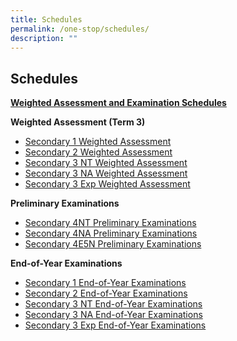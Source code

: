 ```yaml
---
title: Schedules
permalink: /one-stop/schedules/
description: ""
---
```

Schedules
---------

<b><u>Weighted Assessment and Examination Schedules</u></b>

**Weighted Assessment (Term 3)**

*   [Secondary 1 Weighted Assessment](/files/One%20Stop/Schedule/WA3-Student-Schedule-Sec-1.pdf)
*   [Secondary 2 Weighted Assessment](/files/One%20Stop/Schedule/WA3-Student-Schedule-Sec-2.pdf)
*   [Secondary 3 NT Weighted Assessment](/files/One%20Stop/Schedule/WA3-Student-Schedule-Sec-3NT.pdf)
*   [Secondary 3 NA Weighted Assessment](https://stanthonyscanossiansec.moe.edu.sg/wp-content/uploads/2022/07/WA3-Student-Schedule-Sec-3NA.pdf)
*   [Secondary 3 Exp Weighted Assessment](https://stanthonyscanossiansec.moe.edu.sg/wp-content/uploads/2022/07/WA3-Student-Schedule-Sec-3E.pdf)

**Preliminary Examinations**

*   [Secondary 4NT Preliminary Examinations](https://stanthonyscanossiansec.moe.edu.sg/wp-content/uploads/2022/07/Sec-4NT-Preliminary-Examination.pdf)
*   [Secondary 4NA Preliminary Examinations](https://stanthonyscanossiansec.moe.edu.sg/wp-content/uploads/2022/08/Sec-4NA-Preliminary-Examination-updated-25-July.pdf)
*   [Secondary 4E5N Preliminary Examinations](https://stanthonyscanossiansec.moe.edu.sg/wp-content/uploads/2022/08/Sec-4E5N-Preliminary-Examination-updated-25-July.pdf)

**End-of-Year Examinations**

*   [Secondary 1 End-of-Year Examinations](https://stanthonyscanossiansec.moe.edu.sg/wp-content/uploads/2022/09/1.-End-of-Year-Student-Schedule-Sec-1.pdf)
*   [Secondary 2 End-of-Year Examinations](https://stanthonyscanossiansec.moe.edu.sg/wp-content/uploads/2022/09/2.-End-of-Year-Student-Schedule-Sec-2.pdf)
*   [Secondary 3 NT End-of-Year Examinations](https://stanthonyscanossiansec.moe.edu.sg/wp-content/uploads/2022/09/3.-End-of-Year-Student-Schedule-Sec-3NT.pdf)
*   [Secondary 3 NA End-of-Year Examinations](https://stanthonyscanossiansec.moe.edu.sg/wp-content/uploads/2022/09/4.-End-of-Year-Student-Schedule-Sec-3NA.pdf)
*   [Secondary 3 Exp End-of-Year Examinations](https://stanthonyscanossiansec.moe.edu.sg/wp-content/uploads/2022/09/5.-End-of-Year-Student-Schedule-Sec-3Express.pdf)